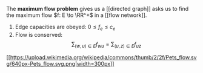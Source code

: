 The **maximum flow problem** gives us a [[directed graph]] asks us to find the maximum flow $f: E \to \RR^+$ in a [[flow network]]. 

1. Edge capacities are obeyed: $0 \leq f_e \leq c_e$
2. Flow is conserved: $$\sum_{(w, u) \in E} f_{wu} = \sum_{(u, z) \in E} f_{uz}$$

[[https://upload.wikimedia.org/wikipedia/commons/thumb/2/2f/Pets_flow.svg/640px-Pets_flow.svg.png|width=300px]]

